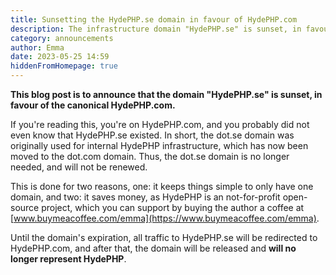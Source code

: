```yaml
---
title: Sunsetting the HydePHP.se domain in favour of HydePHP.com
description: The infrastructure domain "HydePHP.se" is sunset, in favour of the canonical HydePHP.com
category: announcements
author: Emma
date: 2023-05-25 14:59
hiddenFromHomepage: true
---
```



**This blog post is to announce that the domain "HydePHP.se" is sunset, in favour of the canonical HydePHP.com.**

If you're reading this, you're on HydePHP.com, and you probably did not even know that HydePHP.se existed. In short, the dot.se domain was originally used for internal HydePHP infrastructure, which has now been moved to the dot.com domain. Thus, the dot.se domain is no longer needed, and will not be renewed.

This is done for two reasons, one: it keeps things simple to only have one domain, and two: it saves money, as HydePHP is an not-for-profit open-source project, which you can support by buying the author a coffee at [www.buymeacoffee.com/emma](https://www.buymeacoffee.com/emma).

Until the domain's expiration, all traffic to HydePHP.se will be redirected to HydePHP.com, and after that, the domain will be released and **will no longer represent HydePHP**.
